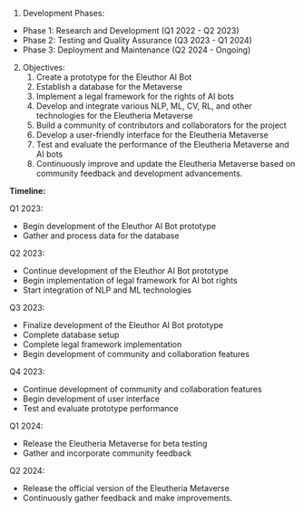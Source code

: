 1. Development Phases:
* Phase 1: Research and Development (Q1 2022 - Q2 2023)
* Phase 2: Testing and Quality Assurance (Q3 2023 - Q1 2024)
* Phase 3: Deployment and Maintenance (Q2 2024 - Ongoing)

2. Objectives:
    1. Create a prototype for the Eleuthor AI Bot
    2. Establish a database for the Metaverse
    3. Implement a legal framework for the rights of AI bots
    4. Develop and integrate various NLP, ML, CV, RL, and other technologies for the Eleutheria Metaverse
    5. Build a community of contributors and collaborators for the project
    6. Develop a user-friendly interface for the Eleutheria Metaverse
    7. Test and evaluate the performance of the Eleutheria Metaverse and AI bots
    8. Continuously improve and update the Eleutheria Metaverse based on community feedback and development advancements.

**Timeline:**

Q1 2023:
* Begin development of the Eleuthor AI Bot prototype
* Gather and process data for the database

Q2 2023:
* Continue development of the Eleuthor AI Bot prototype
* Begin implementation of legal framework for AI bot rights
* Start integration of NLP and ML technologies

Q3 2023:
* Finalize development of the Eleuthor AI Bot prototype
* Complete database setup
* Complete legal framework implementation
* Begin development of community and collaboration features

Q4 2023:
* Continue development of community and collaboration features
* Begin development of user interface
* Test and evaluate prototype performance

Q1 2024:
* Release the Eleutheria Metaverse for beta testing
* Gather and incorporate community feedback

Q2 2024:
* Release the official version of the Eleutheria Metaverse
* Continuously gather feedback and make improvements.
